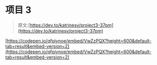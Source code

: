 # 项目 3

> 原文:[https://dev.to/katrinesv/project3-37pm](https://dev.to/katrinesv/project3-37pm)

[https://codepen.io/qfpiynoe/embed/VwZzPQX?height=600&default-tab=result&embed-version=2](https://codepen.io/qfpiynoe/embed/VwZzPQX?height=600&default-tab=result&embed-version=2)